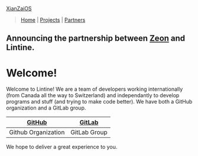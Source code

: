 <a href="https://lintine.github.io/XianZaiOS" class="btn">XianZaiOS</a>
> [Home](https://lintine.github.io/index) | [Projects](https://lintine.github.io/projects) | [Partners](https://lintine.github.io/partners)

## Announcing the partnership between [Zeon](https://zeon.dev/) and Lintine.
# Welcome!
Welcome to Lintine! We are a team of developers working internationally (from Canada all the way to Switzerland) and independantly to develop programs and stuff (and trying to make code better).
We have both a GitHub organization
and a GitLab group.

| [GitHub](https://github.com/Lintine) | [GitLab](https://gitlab.com/Lintine) |
| ------------------------------------ | ------------------------------------ |
| Github Organization                  | GitLab Group                         |


We hope to deliver a great experience to you.

